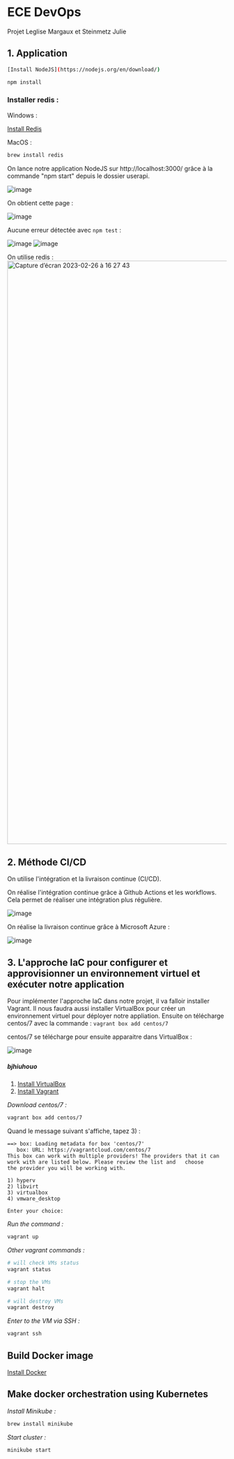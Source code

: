
# ECE DevOps

Projet Leglise Margaux et Steinmetz Julie

## 1. Application
```bash
[Install NodeJS](https://nodejs.org/en/download/)
```

```bash
npm install
```

### Installer redis :
Windows :

[Install Redis](https://redis.com/ebook/appendix-a/a-3-installing-on-windows/a-3-2-installing-redis-on-window/)

MacOS :
```bash
brew install redis 
```

On lance notre application NodeJS sur http://localhost:3000/ grâce à la commande "npm start" depuis le dossier userapi.

![image](https://user-images.githubusercontent.com/62987942/220938939-2fd702f6-af83-4291-b39b-e691a2532214.png)

On obtient cette page :

![image](https://user-images.githubusercontent.com/62987942/220938843-87317e13-c19d-4d12-97e0-5d2d1e5dca11.png)

Aucune erreur détectée avec ```npm test``` :

![image](https://user-images.githubusercontent.com/62987942/220939204-831aea6b-bfba-42be-bea7-982cf4220fc1.png)
![image](https://user-images.githubusercontent.com/62987942/220939226-c3dfa72b-a8b4-424e-9087-6983cadc8f85.png)

On utilise redis :
<img width="1337" alt="Capture d’écran 2023-02-26 à 16 27 43" src="https://user-images.githubusercontent.com/91328888/221420086-52743659-ea2f-49c4-9efa-53a074538bf8.png">


## 2. Méthode CI/CD

On utilise l'intégration et la livraison continue (CI/CD).

On réalise l'intégration continue grâce à Github Actions et les workflows. Cela permet de réaliser une intégration plus régulière.

![image](https://user-images.githubusercontent.com/62987942/220990022-d0dd28c5-63a1-4fd3-80c1-05702486c34c.png)

On réalise la livraison continue grâce à Microsoft Azure :

![image](https://user-images.githubusercontent.com/62987942/221031793-9ee36657-a96b-4643-aa9d-3a77985340c3.png)

## 3. L'approche IaC pour configurer et approvisionner un environnement virtuel et exécuter notre application

Pour implémenter l'approche IaC dans notre projet, il va falloir installer Vagrant.
Il nous faudra aussi installer VirtualBox pour créer un environnement virtuel pour déployer notre appliation.
Ensuite on télécharge centos/7 avec la commande : ```vagrant box add centos/7``` 

centos/7 se télécharge pour ensuite apparaitre dans VirtualBox :

![image](https://user-images.githubusercontent.com/62987942/221034589-872279ce-38ab-44a1-994b-61c5d6a87ff6.png)


##### bjhiuhouo

1. [Install VirtualBox](https://www.virtualbox.org/wiki/Downloads)
2. [Install Vagrant](https://www.vagrantup.com/downloads.html)

*Download centos/7 :*

```bash
vagrant box add centos/7
```
Quand le message suivant s'affiche, tapez 3) :

```
==> box: Loading metadata for box 'centos/7'
   box: URL: https://vagrantcloud.com/centos/7
This box can work with multiple providers! The providers that it can work with are listed below. Please review the list and   choose
the provider you will be working with.

1) hyperv
2) libvirt
3) virtualbox
4) vmware_desktop

Enter your choice: 
```

*Run the command :*
```bash
vagrant up
```
*Other vagrant commands :*
```bash
# will check VMs status
vagrant status 

# stop the VMs
vagrant halt

# will destroy VMs
vagrant destroy
```
*Enter to the VM via SSH :*
```bash
vagrant ssh
```

## Build Docker image
[Install Docker](https://www.docker.com/products/docker-desktop/)


## Make docker orchestration using Kubernetes
*Install Minikube :*
```bash
brew install minikube
```
*Start cluster :*
```bash
minikube start
```

